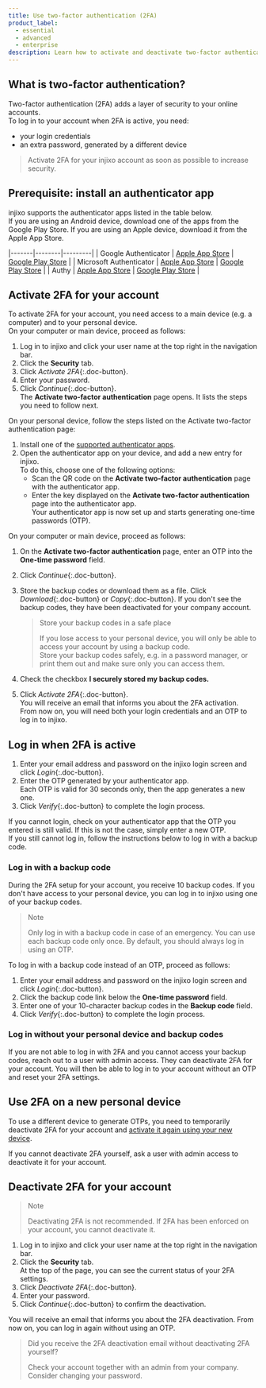 ```yaml
---
title: Use two-factor authentication (2FA)
product_label:
  - essential
  - advanced
  - enterprise
description: Learn how to activate and deactivate two-factor authentication for your account.
---
```


## What is two-factor authentication?

Two-factor authentication (2FA) adds a layer of security to your online accounts.  
To log in to your account when 2FA is active, you need:

- your login credentials
- an extra password, generated by a different device

> Activate 2FA for your injixo account as soon as possible to increase security.

## Prerequisite: install an authenticator app

injixo supports the authenticator apps listed in the table below.  
If you are using an Android device, download one of the apps from the Google Play Store. If you are using an Apple device, download it from the Apple App Store.

|-------|--------|---------|
| Google Authenticator | [Apple App Store](https://apps.apple.com/us/app/google-authenticator/id388497605) | [Google Play Store](https://play.google.com/store/apps/details?id=com.google.android.apps.authenticator2) |
| Microsoft Authenticator | [Apple App Store](https://apps.apple.com/us/app/microsoft-authenticator/id983156458) | [Google Play Store](https://play.google.com/store/apps/details?id=com.azure.authenticator) |
| Authy | [Apple App Store](https://apps.apple.com/us/app/authy/id494168017) | [Google Play Store](https://play.google.com/store/apps/details?id=com.authy.authy) |

## Activate 2FA for your account

To activate 2FA for your account, you need access to a main device (e.g. a computer) and to your personal device.  
On your computer or main device, proceed as follows:

1. Log in to injixo and click your user name at the top right in the navigation bar.
2. Click the **Security** tab.
3. Click _Activate 2FA_{:.doc-button}.
4. Enter your password.
5. Click _Continue_{:.doc-button}.  
   The **Activate two-factor authentication** page opens. It lists the steps you need to follow next.

On your personal device, follow the steps listed on the Activate two-factor authentication page:

1. Install one of the [supported authenticator apps](#prerequisite-install-an-authenticator-app).
2. Open the authenticator app on your device, and add a new entry for injixo.  
    To do this, choose one of the following options:
   - Scan the QR code on the **Activate two-factor authentication** page with the authenticator app.
   - Enter the key displayed on the **Activate two-factor authentication** page into the authenticator app.  
     Your authenticator app is now set up and starts generating one-time passwords (OTP).

On your computer or main device, proceed as follows:

1. On the **Activate two-factor authentication** page, enter an OTP into the **One-time password** field.
2. Click _Continue_{:.doc-button}.
3. Store the backup codes or download them as a file. Click _Download_{:.doc-button} or _Copy_{:.doc-button}. If you don't see the backup codes, they have been deactivated for your company account. <!-- feature flag -->

   > Store your backup codes in a safe place
   >
   > If you lose access to your personal device, you will only be able to access your account by using a backup code.<br>Store your backup codes safely, e.g. in a password manager, or print them out and make sure only you can access them.

4. Check the checkbox **I securely stored my backup codes.**
5. Click _Activate 2FA_{:.doc-button}.  
    You will receive an email that informs you about the 2FA activation.  
   From now on, you will need both your login credentials and an OTP to log in to injixo.

## Log in when 2FA is active

1. Enter your email address and password on the injixo login screen and click _Login_{:.doc-button}.
2. Enter the OTP generated by your authenticator app.  
   Each OTP is valid for 30 seconds only, then the app generates a new one.
3. Click _Verify_{:.doc-button} to complete the login process.

If you cannot login, check on your authenticator app that the OTP you entered is still valid. If this is not the case, simply enter a new OTP.  
If you still cannot log in, follow the instructions below to log in with a backup code.

### Log in with a backup code

During the 2FA setup for your account, you receive 10 backup codes. If you don't have access to your personal device, you can log in to injixo using one of your backup codes.

> Note
>
> Only log in with a backup code in case of an emergency. You can use each backup code only once. By default, you should always log in using an OTP.

To log in with a backup code instead of an OTP, proceed as follows:

1. Enter your email address and password on the injixo login screen and click _Login_{:.doc-button}.
2. Click the backup code link below the **One-time password** field.
3. Enter one of your 10-character backup codes in the **Backup code** field.
4. Click _Verify_{:.doc-button} to complete the login process.

<!-- a tag required. configured name used in injixo UI link -->

### Log in without your personal device and backup codes

If you are not able to log in with 2FA and you cannot access your backup codes, reach out to a user with admin access. They can deactivate 2FA for your account. You will then be able to log in to your account without an OTP and reset your 2FA settings.

## Use 2FA on a new personal device

To use a different device to generate OTPs, you need to temporarily deactivate 2FA for your account and [activate it again using your new device](#activate-2fa-for-your-account).

If you cannot deactivate 2FA yourself, ask a user with admin access to deactivate it for your account.

## Deactivate 2FA for your account

> Note
>
> Deactivating 2FA is not recommended. If 2FA has been enforced on your account, you cannot deactivate it.

1. Log in to injixo and click your user name at the top right in the navigation bar.
2. Click the **Security** tab.  
   At the top of the page, you can see the current status of your 2FA settings.
3. Click _Deactivate 2FA_{:.doc-button}.
4. Enter your password.
5. Click _Continue_{:.doc-button} to confirm the deactivation.

You will receive an email that informs you about the 2FA deactivation. From now on, you can log in again without using an OTP.

> Did you receive the 2FA deactivation email without deactivating 2FA yourself?
>
> Check your account together with an admin from your company. Consider changing your password.
